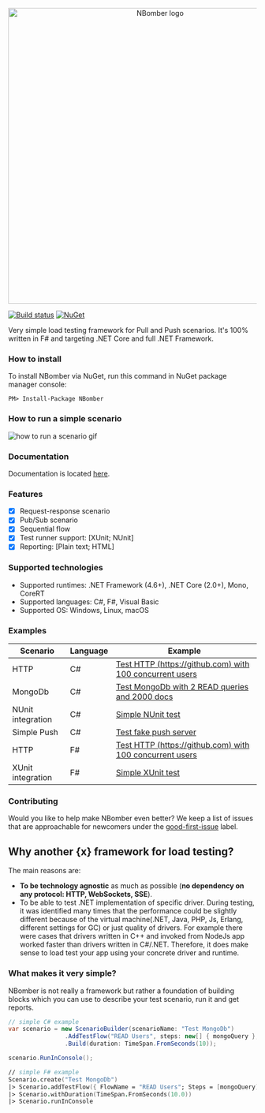 <p align="center">
  <img src="https://github.com/PragmaticFlow/NBomber/blob/master/assets/nbomber_logo.png" alt="NBomber logo" width="600px"> 
</p>

[![Build status](https://ci.appveyor.com/api/projects/status/sf3ntwjvb4s0xoya?svg=true)](https://ci.appveyor.com/project/PragmaticFlowOrg/nbomber)
[![NuGet](https://img.shields.io/nuget/v/nbomber.svg)](https://www.nuget.org/packages/nbomber/)

Very simple load testing framework for Pull and Push scenarios. It's 100% written in F# and targeting .NET Core and full .NET Framework.

### How to install
To install NBomber via NuGet, run this command in NuGet package manager console:
```code
PM> Install-Package NBomber
```

### How to run a simple scenario

![how to run a scenario gif](https://github.com/PragmaticFlow/NBomber/blob/master/assets/howToRunScenario.gif)

### Documentation
Documentation is located [here](https://nbomber.com).

### Features
- [x] Request-response scenario
- [x] Pub/Sub scenario
- [x] Sequential flow
- [x] Test runner support: [XUnit; NUnit]
- [x] Reporting: [Plain text; HTML]

### Supported technologies
- Supported runtimes: .NET Framework (4.6+), .NET Core (2.0+), Mono, CoreRT
- Supported languages: C#, F#, Visual Basic
- Supported OS: Windows, Linux, macOS

### Examples
|Scenario|Language|Example|
|--|--|--|
| HTTP | C# | [Test HTTP (https://github.com) with 100 concurrent users](https://github.com/PragmaticFlow/NBomber/blob/master/examples/CSharp.Example.Http/Program.cs) |
| MongoDb | C# | [Test MongoDb with 2 READ queries and 2000 docs](https://github.com/PragmaticFlow/NBomber/blob/master/examples/CSharp.Example.MongoDb/Program.cs) |
| NUnit integration | C# | [Simple NUnit test](https://github.com/PragmaticFlow/NBomber/blob/master/examples/CSharp.Example.NUnit/Tests.cs) |
| Simple Push | C# | [Test fake push server](https://github.com/PragmaticFlow/NBomber/blob/master/examples/CSharp.Example.SimplePush/Program.cs) |
| HTTP | F# | [Test HTTP (https://github.com) with 100 concurrent users](https://github.com/PragmaticFlow/NBomber/blob/master/examples/FSharp.Example.Http/Program.fs) |
| XUnit integration | F# | [Simple XUnit test](https://github.com/PragmaticFlow/NBomber/blob/master/examples/FSharp.Example.XUnit/Tests.fs) |

### Contributing
Would you like to help make NBomber even better? We keep a list of issues that are approachable for newcomers under the [good-first-issue](https://github.com/PragmaticFlow/NBomber/issues?q=is%3Aopen+is%3Aissue+label%3A%22good+first+issue%22) label.

## Why another {x} framework for load testing?
The main reasons are:
 - **To be technology agnostic** as much as possible (**no dependency on any protocol: HTTP, WebSockets, SSE**).
 - To be able to test .NET implementation of specific driver. During testing, it was identified many times that the performance could be slightly different because of the virtual machine(.NET, Java, PHP, Js, Erlang, different settings for GC) or just quality of drivers. For example there were cases that drivers written in C++ and invoked from NodeJs app worked faster than drivers written in C#/.NET. Therefore, it does make sense to load test your app using your concrete driver and runtime.

### What makes it very simple? 
NBomber is not really a framework but rather a foundation of building blocks which you can use to describe your test scenario, run it and get reports.
```csharp
// simple C# example
var scenario = new ScenarioBuilder(scenarioName: "Test MongoDb")                
                .AddTestFlow("READ Users", steps: new[] { mongoQuery }, concurrentCopies: 10)                
                .Build(duration: TimeSpan.FromSeconds(10));

scenario.RunInConsole();
```
```fsharp
// simple F# example
Scenario.create("Test MongoDb")
|> Scenario.addTestFlow({ FlowName = "READ Users"; Steps = [mongoQuery]; ConcurrentCopies = 10 })
|> Scenario.withDuration(TimeSpan.FromSeconds(10.0))
|> Scenario.runInConsole
```
